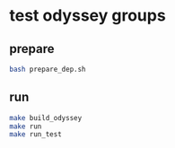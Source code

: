 # test odyssey groups
## prepare
```sh
bash prepare_dep.sh
```
## run
```sh
make build_odyssey
make run
make run_test
```
